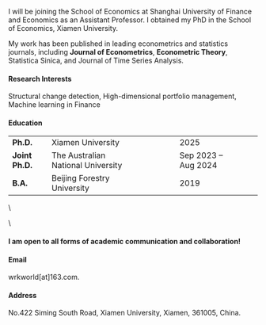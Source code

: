 

I will be joining the School of Economics at Shanghai University of Finance and Economics as an Assistant Professor. I obtained my PhD in the School of Economics, Xiamen University.

My work has been published in leading econometrics and statistics journals, including <strong>Journal of Econometrics</strong>, <strong>Econometric Theory</strong>, Statistica Sinica, and Journal of Time Series Analysis.

#### Research Interests
Structural change detection, High-dimensional portfolio management, Machine learning in Finance

#### Education
<table>
  <tr>
    <td><strong>Ph.D.</strong></td>
    <td style="padding-right: 80px;">Xiamen University</td>
    <td style="padding-right: 50px;">2025</td>
  </tr>
  <tr>
    <td><strong>Joint Ph.D.</strong></td>
    <td style="padding-right: 80px;">The Australian National University</td>
    <td style="padding-right: 50px;">Sep 2023 – Aug 2024</td>
  </tr>
  <tr>
    <td><strong>B.A.</strong></td>
    <td style="padding-right: 80px;">Beijing Forestry University</td>
    <td style="padding-right: 50px;">2019</td>
  </tr>
</table>


\\

\\ 

#### I am open to all forms of academic communication and collaboration!

#### Email
wrkworld[at]163.com.

#### Address
No.422 Siming South Road, Xiamen University, Xiamen, 361005,  China.

